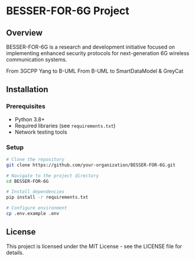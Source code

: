 # BESSER-FOR-6G Project

## Overview

BESSER-FOR-6G is a research and development initiative focused on implementing enhanced security protocols for next-generation 6G wireless communication systems.

From 3GCPP Yang to B-UML
From B-UML to SmartDataModel & GreyCat


## Installation

### Prerequisites

- Python 3.8+
- Required libraries (see `requirements.txt`)
- Network testing tools

### Setup

```bash
# Clone the repository
git clone https://github.com/your-organization/BESSER-FOR-6G.git

# Navigate to the project directory
cd BESSER-FOR-6G

# Install dependencies
pip install -r requirements.txt

# Configure environment
cp .env.example .env
```


## License

This project is licensed under the MIT License - see the LICENSE file for details.


